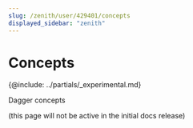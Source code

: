 ```yaml
---
slug: /zenith/user/429401/concepts
displayed_sidebar: "zenith"
---
```


# Concepts

{@include: ../partials/_experimental.md}

Dagger concepts

(this page will not be active in the initial docs release)
